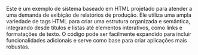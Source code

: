 Este é um exemplo de sistema baseado em HTML projetado para atender a uma demanda de exibição de relatórios de produção. Ele utiliza uma ampla variedade de tags HTML para criar uma estrutura organizada e semântica, integrando desde títulos e listas até elementos interativos, como links e formatações de texto. O código pode ser facilmente expandido para incluir funcionalidades adicionais e serve como base para criar aplicações mais robustas.
